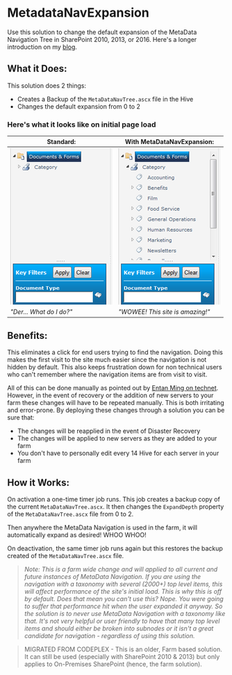 # MetadataNavExpansion

Use this solution to change the default expansion of the MetaData Navigation Tree in SharePoint 2010, 2013, or 2016. Here's a longer introduction on my [blog](https://thechriskent.com/2012/05/09/changing-the-default-expansion-of-metadata-navigation-on-initial-page-load/]).

## What it Does:
This solution does 2 things:
- Creates a Backup of the `MetaDataNavTree.ascx` file in the Hive
- Changes the default expansion from 0 to 2

### Here's what it looks like on initial page load
| Standard: | With MetaDataNavExpansion: |
----- | -----
|![Before](./BeforeMetaDataNavExpansion.PNG)|![After](./AfterMetaDataNavExpansion.PNG)|
| _"Der... What do I do?"_ | _"WOWEE! This site is amazing!"_ |

## Benefits:
This eliminates a click for end users trying to find the navigation. Doing this makes the first visit to the site much easier since the navigation is not hidden by default. This also keeps frustration down for non technical users who can't remember where the navigation items are from visit to visit.

All of this can be done manually as pointed out by [Entan Ming on technet](http://social.technet.microsoft.com/Forums/sk-SK/sharepoint2010customization/thread/0b12f4d4-e899-4bd3-8aed-02d85e8ecf8d). However, in the event of recovery or the addition of new servers to your farm these changes will have to be repeated manually. This is both irritating and error-prone. By deploying these changes through a solution you can be sure that:
- The changes will be reapplied in the event of Disaster Recovery
- The changes will be applied to new servers as they are added to your farm
- You don't have to personally edit every 14 Hive for each server in your farm

## How it Works:
On activation a one-time timer job runs. This job creates a backup copy of the current `MetaDataNavTree.ascx`. It then changes the `ExpandDepth` property of the `MetaDataNavTree.ascx` file from 0 to 2.

Then anywhere the MetaData Navigation is used in the farm, it will automatically expand as desired! WHOO WHOO!

On deactivation, the same timer job runs again but this restores the backup created of the `MetaDataNavTree.ascx` file.


> _Note: This is a farm wide change and will applied to all current and future instances of MetaData Navigation. If you are using the navigation with a taxonomy with several (2000+)  top level items, this will affect performance of the site's initial load. This is why this is off by default. Does that mean you can't use this? Nope. You were going to suffer that performance hit when the user expanded it anyway. So the solution is to never use MetaData Navigation with a taxonomy like that. It's not very helpful or user friendly to have that many top level items and should either be broken into subnodes or it isn't a great candidate for navigation - regardless of using this solution._

> MIGRATED FROM CODEPLEX - This is an older, Farm based solution. It can still be used (especially with SharePoint 2010 & 2013) but only applies to On-Premises SharePoint (hence, the farm solution).
